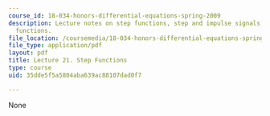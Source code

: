 ```yaml
---
course_id: 18-034-honors-differential-equations-spring-2009
description: Lecture notes on step functions, step and impulse signals, and periodic
  functions.
file_location: /coursemedia/18-034-honors-differential-equations-spring-2009/35dde5f5a5804aba639ac88107dad0f7_MIT18_034s09_lec21.pdf
file_type: application/pdf
layout: pdf
title: Lecture 21. Step Functions
type: course
uid: 35dde5f5a5804aba639ac88107dad0f7

---
```

None